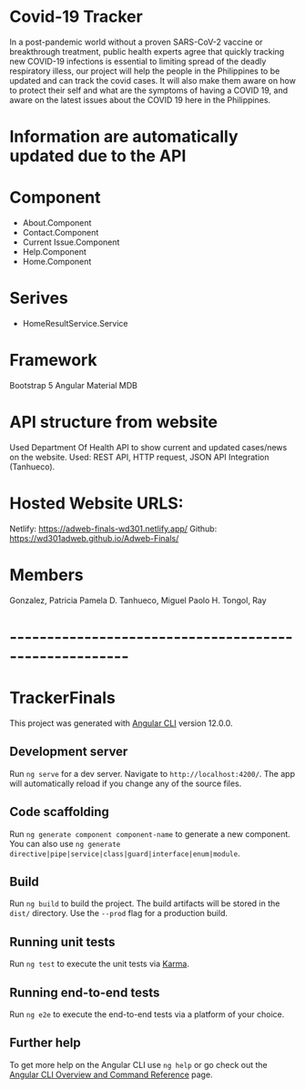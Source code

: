 # Covid-19 Tracker

In a post-pandemic world without a proven SARS-CoV-2 vaccine or breakthrough treatment, public health experts agree that quickly tracking new COVID-19 infections is essential to limiting spread of the deadly respiratory illess, our project will help the people in the Philippines to be updated and can track the covid cases. It will also make them aware on how to protect their self and what are the symptoms of having a COVID 19, and aware on the latest issues about the COVID 19 here in the Philippines. 

# Information are automatically updated due to the API

# Component

* About.Component
* Contact.Component
* Current Issue.Component
* Help.Component
* Home.Component

# Serives

* HomeResultService.Service

# Framework

Bootstrap 5
Angular Material
MDB

# API structure from website

Used Department Of Health API to show current and updated cases/news on the website.
Used:
 REST API, HTTP request, JSON API Integration (Tanhueco). 

# Hosted Website URLS:
Netlify: https://adweb-finals-wd301.netlify.app/
Github: https://wd301adweb.github.io/Adweb-Finals/

# Members
Gonzalez, Patricia Pamela D.
Tanhueco, Miguel Paolo H.
Tongol, Ray

# ------------------------------------------------------

# TrackerFinals

This project was generated with [Angular CLI](https://github.com/angular/angular-cli) version 12.0.0.

## Development server

Run `ng serve` for a dev server. Navigate to `http://localhost:4200/`. The app will automatically reload if you change any of the source files.

## Code scaffolding

Run `ng generate component component-name` to generate a new component. You can also use `ng generate directive|pipe|service|class|guard|interface|enum|module`.

## Build

Run `ng build` to build the project. The build artifacts will be stored in the `dist/` directory. Use the `--prod` flag for a production build.

## Running unit tests

Run `ng test` to execute the unit tests via [Karma](https://karma-runner.github.io).

## Running end-to-end tests

Run `ng e2e` to execute the end-to-end tests via a platform of your choice.

## Further help

To get more help on the Angular CLI use `ng help` or go check out the [Angular CLI Overview and Command Reference](https://angular.io/cli) page.
